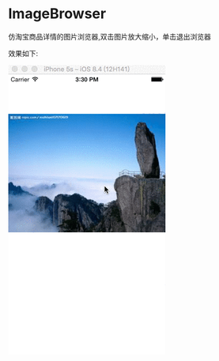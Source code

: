 # ImageBrowser
仿淘宝商品详情的图片浏览器,双击图片放大缩小，单击退出浏览器<br>

效果如下:<br>

![image](https://github.com/HuangQiang11/ImageBrowser/blob/master/Images/LElinkN1xY.gif)

